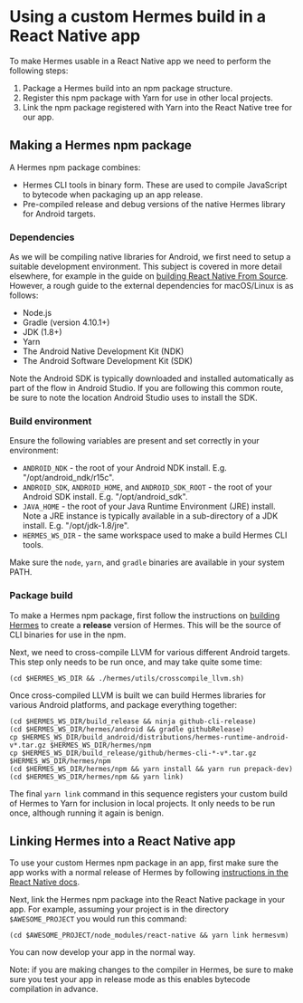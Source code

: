 # Using a custom Hermes build in a React Native app

To make Hermes usable in a React Native app we need to perform the following steps:

1. Package a Hermes build into an npm package structure.
2. Register this npm package with Yarn for use in other local projects.
3. Link the npm package registered with Yarn into the React Native tree for our app.

## Making a Hermes npm package

A Hermes npm package combines:
* Hermes CLI tools in binary form. These are used to compile JavaScript to bytecode when packaging up an app release.
* Pre-compiled release and debug versions of the native Hermes library for Android targets.

### Dependencies
As we will be compiling native libraries for Android, we first need to setup a suitable development environment. This subject is covered in more detail elsewhere, for example in the guide on [building React Native From Source](https://github.com/facebook/react-native/wiki/Building-from-source). However, a rough guide to the external dependencies for macOS/Linux is as follows:

* Node.js
* Gradle (version 4.10.1+)
* JDK (1.8+)
* Yarn
* The Android Native Development Kit (NDK)
* The Android Software Development Kit (SDK)

Note the Android SDK is typically downloaded and installed automatically as part of the flow in Android Studio. If you are following this common route, be sure to note the location Android Studio uses to install the SDK.

### Build environment

Ensure the following variables are present and set correctly in your environment:

* `ANDROID_NDK` - the root of your Android NDK install. E.g. "/opt/android_ndk/r15c".
* `ANDROID_SDK`, `ANDROID_HOME`, and `ANDROID_SDK_ROOT` - the root of your Android SDK install. E.g. "/opt/android_sdk".
* `JAVA_HOME` - the root of your Java Runtime Environment (JRE) install. Note a JRE instance is typically available in a sub-directory of a JDK install. E.g. "/opt/jdk-1.8/jre".
* `HERMES_WS_DIR` - the same workspace used to make a build Hermes CLI tools.

Make sure the `node`, `yarn`, and `gradle` binaries are available in your system PATH.

### Package build

To make a Hermes npm package, first follow the instructions on [building Hermes](doc/BuildingAndRunning.md) to create a **release** version of Hermes. This will be the source of CLI binaries for use in the npm.

Next, we need to cross-compile LLVM for various different Android targets. This step only needs to be run once, and may take quite some time:

```shell
(cd $HERMES_WS_DIR && ./hermes/utils/crosscompile_llvm.sh)
```

Once cross-compiled LLVM is built we can build Hermes libraries for various Android platforms, and package everything together:

```shell
(cd $HERMES_WS_DIR/build_release && ninja github-cli-release)
(cd $HERMES_WS_DIR/hermes/android && gradle githubRelease)
cp $HERMES_WS_DIR/build_android/distributions/hermes-runtime-android-v*.tar.gz $HERMES_WS_DIR/hermes/npm
cp $HERMES_WS_DIR/build_release/github/hermes-cli-*-v*.tar.gz $HERMES_WS_DIR/hermes/npm
(cd $HERMES_WS_DIR/hermes/npm && yarn install && yarn run prepack-dev)
(cd $HERMES_WS_DIR/hermes/npm && yarn link)
```

The final `yarn link` command in this sequence registers your custom build of Hermes to Yarn for inclusion in local projects. It only needs to be run once, although running it again is benign.

## Linking Hermes into a React Native app

To use your custom Hermes npm package in an app, first make sure the app works with a normal release of Hermes by following [instructions in the React Native docs](https://facebook.github.io/react-native/docs/hermes).

Next, link the Hermes npm package into the React Native package in your app. For example, assuming your project is in the directory `$AWESOME_PROJECT` you would run this command:

```shell
(cd $AWESOME_PROJECT/node_modules/react-native && yarn link hermesvm)
```

You can now develop your app in the normal way.

Note: if you are making changes to the compiler in Hermes, be sure to make sure you test your app in release mode as this enables bytecode compilation in advance.
